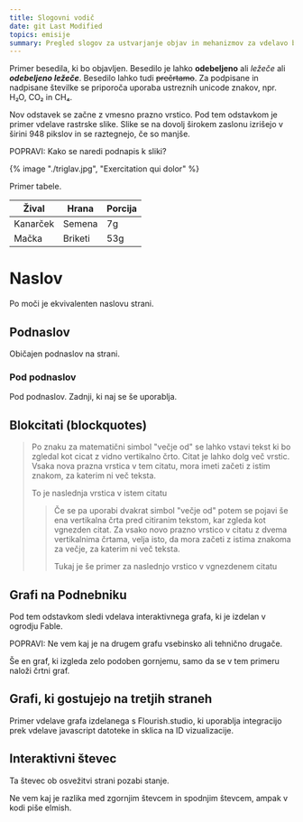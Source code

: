 ```yaml
---
title: Slogovni vodič
date: git Last Modified
topics: emisije
summary: Pregled slogov za ustvarjanje objav in mehanizmov za vdelavo bogatih vsebin
---
```


Primer besedila, ki bo objavljen. Besedilo je lahko **odebeljeno** ali *ležeče* ali ***odebeljeno ležeče***. Besedilo lahko tudi ~~prečrtamo~~. Za podpisane in nadpisane številke se priporoča uporaba ustreznih unicode znakov, npr. H₂O, CO₂ in CH₄.

Nov odstavek se začne z vmesno prazno vrstico. Pod tem odstavkom je primer vdelave rastrske slike. Slike se na dovolj širokem zaslonu izrišejo v širini 948 pikslov in se raztegnejo, če so manjše.

POPRAVI: Kako se naredi podnapis k sliki?

<div class="image">{% image "./triglav.jpg", "Exercitation qui dolor" %}</div>

Primer tabele.

| Žival        | Hrana     | Porcija    |
|--------------|-----------|------------|
| Kanarček     | Semena    | 7g         |
| Mačka        | Briketi   | 53g        |

# Naslov

Po moči je ekvivalenten naslovu strani.

## Podnaslov

Običajen podnaslov na strani.

### Pod podnaslov

Pod podnaslov. Zadnji, ki naj se še uporablja.

## Blokcitati (blockquotes)

> Po znaku za matematični simbol "večje od" se lahko vstavi tekst ki bo zgledal kot cicat z vidno vertikalno črto. Citat je lahko dolg več vrstic. Vsaka nova prazna vrstica v tem citatu, mora imeti začeti z istim znakom, za katerim ni več teksta.
>
> To je naslednja vrstica v istem citatu
>> Če se pa uporabi dvakrat simbol "večje od" potem se pojavi še ena vertikalna črta pred citiranim tekstom, kar zgleda kot vgnezden citat. Za vsako novo prazno vrstico v citatu z dvema vertikalnima črtama, velja isto, da mora začeti z istima znakoma za večje, za katerim ni več teksta.
>>
>> Tukaj je še primer za naslednjo vrstico v vgnezdenem citatu

## Grafi na Podnebniku

Pod tem odstavkom sledi vdelava interaktivnega grafa, ki je izdelan v ogrodju Fable.

<div class="chart" id="chart-from-fable">
    <script type="module">
        import Lazy from '/code/lazy.jsx'
        import { render } from 'solid-js/web'
        import { Chart }  from '/code/examples/fable.highcharts/Chart.fs.jsx'
        render(() => Lazy(() => Chart({kind: 'bar'})), document.getElementById('chart-from-fable'))
    </script>
</div>

POPRAVI: Ne vem kaj je na drugem grafu vsebinsko ali tehnično drugače.

<div class="chart" id="chart-from-js-1">
    <script type="module">
        import Lazy from '/code/lazy.jsx'
        import { render } from 'solid-js/web'
        import Chart from '/code/examples/javascript.highcharts/chart.jsx'
        render(() => Lazy(() => Chart({kind: 'bar'})), document.getElementById('chart-from-js-1'))
    </script>
</div>

Še en graf, ki izgleda zelo podoben gornjemu, samo da se v tem primeru naloži črtni graf.

<div class="chart" id="chart-from-js-2">
    <script type="module">
        import Lazy from '/code/lazy.jsx'
        import { render } from 'solid-js/web'
        import Chart from '/code/examples/javascript.highcharts/chart.jsx'
        render(() => Lazy(() => Chart({kind: 'line'})), document.getElementById('chart-from-js-2'))
    </script>
</div>

## Grafi, ki gostujejo na tretjih straneh

Primer vdelave grafa izdelanega s Flourish.studio, ki uporablja integracijo prek vdelave javascript datoteke in sklica na ID vizualizacije.

<div class="chart">
    <div class="flourish-embed flourish-hierarchy" data-src="visualisation/12923003"><script src="https://public.flourish.studio/resources/embed.js"></script></div>
</div>

## Interaktivni števec

Ta števec ob osvežitvi strani pozabi stanje.

<div id="counter">
    <script type="module">
        import { render } from 'solid-js/web'
        import { Counter }  from '/code/examples/fable.counter/Counter.fs.jsx'
        render(() => Counter(), document.getElementById('counter'))
    </script>
</div>

Ne vem kaj je razlika med zgornjim števcem in spodnjim števcem, ampak v kodi piše elmish.

<div id="elmish-counter">
    <script type="module">
        import Lazy from '/code/lazy.jsx'
        import { render } from 'solid-js/web'
        import { Counter } from '/code/examples/fable.elmish/Counter.fs.jsx'
        render(() => Lazy(() => Counter()), document.getElementById('elmish-counter'))
    </script>
</div>


